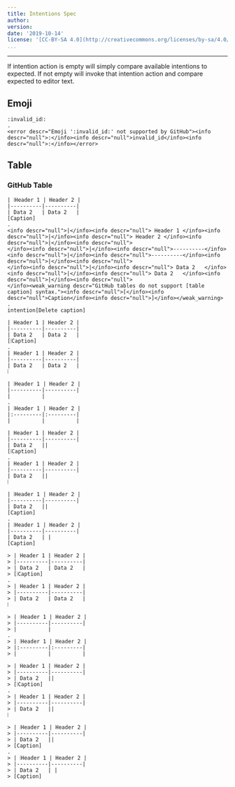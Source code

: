 ```yaml
---
title: Intentions Spec
author:
version:
date: '2019-10-14'
license: '[CC-BY-SA 4.0](http://creativecommons.org/licenses/by-sa/4.0/)'
...
```


---

If intention action is empty will simply compare available intentions to
expected. If not empty will invoke that intention action and compare
expected to editor text.

## Emoji

```````````````````````````````` example(Emoji: 1) options(invalid-emoji-shortcut)
:invalid_id⦙:
.
<error descr="Emoji ':invalid_id:' not supported by GitHub"><info descr="null">:</info><info descr="null">invalid_id</info><info descr="null">:</info></error>
````````````````````````````````


## Table

### GitHub Table

```````````````````````````````` example(Table - GitHub Table: 1) options(git-hub-table, parser-gfm-table-rendering, with-quick-fixes)
| ⦙Header 1 | Header 2 |
|----------|----------|
| Data 2   | Data 2   |
[Caption]
.
<info descr="null">|</info><info descr="null"> Header 1 </info><info descr="null">|</info><info descr="null"> Header 2 </info><info descr="null">|</info><info descr="null">
</info><info descr="null">|</info><info descr="null">----------</info><info descr="null">|</info><info descr="null">----------</info><info descr="null">|</info><info descr="null">
</info><info descr="null">|</info><info descr="null"> Data 2   </info><info descr="null">|</info><info descr="null"> Data 2   </info><info descr="null">|</info><info descr="null">
</info><weak_warning descr="GitHub tables do not support [table caption] syntax."><info descr="null">[</info><info descr="null">Caption</info><info descr="null">]</info></weak_warning>
.
intention[Delete caption]
````````````````````````````````


```````````````````````````````` example(Table - GitHub Table: 2) options(git-hub-table, parser-gfm-table-rendering, intention[Delete caption])
| Header 1 | Header 2 |
|----------|----------|
| Data 2   | Data 2   |
[⦙Caption]
.
| Header 1 | Header 2 |
|----------|----------|
| Data 2   | Data 2   |
⦙
````````````````````````````````


```````````````````````````````` example(Table - GitHub Table: 3) options(git-hub-table, parser-gfm-table-rendering, intention[Reformat table])
| ⦙Header 1 | Header 2 |
|----------|----------|
|          |
.
| ⦙Header 1 | Header 2 |
|:---------|:---------|
|          |          |
````````````````````````````````


```````````````````````````````` example(Table - GitHub Table: 4) options(git-hub-table, parser-gfm-table-rendering, intention[Delete caption])
| Header 1 | Header 2 |
|----------|----------|
| Data 2   ||
[⦙Caption]
.
| Header 1 | Header 2 |
|----------|----------|
| Data 2   ||
⦙
````````````````````````````````


```````````````````````````````` example(Table - GitHub Table: 5) options(git-hub-table, parser-gfm-table-rendering, intention[Add spaces between |])
| ⦙Header 1 | Header 2 |
|----------|----------|
| Data 2   ||
[Caption]
.
| ⦙Header 1 | Header 2 |
|----------|----------|
| Data 2   | |
[Caption]
````````````````````````````````


```````````````````````````````` example(Table - GitHub Table: 6) options(git-hub-table, parser-gfm-table-rendering, intention[Delete caption])
> | Header 1 | Header 2 |
> |----------|----------|
> | Data 2   | Data 2   |
> [⦙Caption]
.
> | Header 1 | Header 2 |
> |----------|----------|
> | Data 2   | Data 2   |
⦙
````````````````````````````````


```````````````````````````````` example(Table - GitHub Table: 7) options(git-hub-table, parser-gfm-table-rendering, intention[Reformat table])
> | ⦙Header 1 | Header 2 |
> |----------|----------|
> |          |
.
> | ⦙Header 1 | Header 2 |
> |:---------|:---------|
> |          |          |
````````````````````````````````


```````````````````````````````` example(Table - GitHub Table: 8) options(git-hub-table, parser-gfm-table-rendering, intention[Delete caption])
> | Header 1 | Header 2 |
> |----------|----------|
> | Data 2   ||
> [⦙Caption]
.
> | Header 1 | Header 2 |
> |----------|----------|
> | Data 2   ||
⦙
````````````````````````````````


```````````````````````````````` example(Table - GitHub Table: 9) options(git-hub-table, parser-gfm-table-rendering, intention[Add spaces between |])
> | ⦙Header 1 | Header 2 |
> |----------|----------|
> | Data 2   ||
> [Caption]
.
> | ⦙Header 1 | Header 2 |
> |----------|----------|
> | Data 2   | |
> [Caption]
````````````````````````````````


